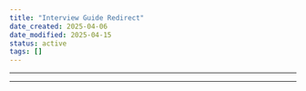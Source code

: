 ```yaml
---
title: "Interview Guide Redirect"
date_created: 2025-04-06
date_modified: 2025-04-15
status: active
tags: []
---
```


---

---



